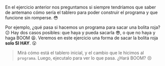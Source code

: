 <gs-toolbox toolbox-url="https://raw.githubusercontent.com/MumukiProject/mumuki-guia-gobstones-alternativa-kids/master/assets/toolbox.xml">
</gs-toolbox>

En el ejercicio anterior nos preguntamos si siempre tendríamos que saber de antemano cómo sería el tablero para poder construir el programa y que funcione sin romperse. :flushed:

Por ejemplo, ¿qué pasa si hacemos un programa para sacar una bolita roja? :confused: Hay dos casos posibles: que haya y pueda sacarla :sunglasses:, o que no haya y haga BOOM :tired_face:. Veremos en este ejercicio una forma de sacar la bolita roja **solo SI HAY**. :open_mouth:

> Mirá cómo está el tablero inicial, y el cambio que le hicimos al `programa`. Luego, ejecutalo para ver lo que pasa. ¿Hará BOOM? :persevere:
